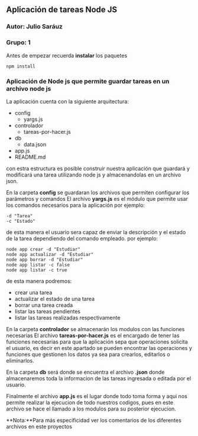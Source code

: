 ## Aplicación de tareas Node JS
### Autor: Julio Saráuz
### Grupo: 1

Antes de empezar recuerda **instalar** los paquetes 

```
npm install
```
### Aplicación de Node js que permite guardar tareas en un archivo node js
La aplicación cuenta con la siguiente arquitectura:

* config
    * yargs.js
* controlador
    * tareas-por-hacer.js
* db
    * data.json
* app.js
* README.md

con estra estructura es posible construir nuestra aplicación que guardará y modificará una tarea
utilizando node js y almacenandolas en un archivo json.

En la carpeta **config** se guardaran los archivos que permiten configurar los parámetros y comandos
El archivo **yargs.js** es el módulo que permite usar los comandos necesarios para la aplicación
por ejemplo:
```
-d "Tarea"
-c "Estado"
``` 
de esta manera el usuario sera capaz de enviar la descripción y el estado de la tarea
dependiendo del comando empleado.
por ejemplo:
```
node app crear -d "Estudiar"
node app actualizar -d "Estudiar"
node app borrar -d "Estudiar"
node app listar -c false
node app listar -c true
```
de esta manera podremos:
- crear una tarea
- actualizar el estado de una tarea
- borrar una tarea creada
- listar las tareas pendientes
- listar las tareas realizadas
respectivamente

En la carpeta **controlador** se almacenarán los modulos con las funciones necesarias
El archivo **tareas-por-hacer.js** es el encargado de tener las funciones necesarias
para que la aplicación sepa que operaciones solicita el usuario, es decir
en este apartado se pueden encontrar las operaciones y funciones que gestionen los datos
ya sea para crearlos, editarlos o eliminarlos.

En la carpeta **db** será donde se encuentra el archivo **.json** donde almacenaremos 
toda la informacion de las tareas ingresada o editada por el usuario.

Finalmente el archivo **app.js** es el lugar donde todo toma forma y aqui nos permite
realizar la ejecucion de todo nuestros codigos, pues en este archivo se hace el llamado
a los modulos para su posterior ejecucion.

**Nota:**Para más especificidad ver los comentarios de los diferentes archivos en este  proyectos